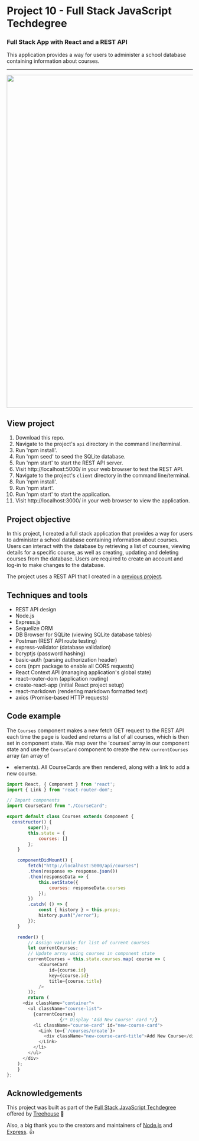 # Project 10 - Full Stack JavaScript Techdegree

### Full Stack App with React and a REST API
This application provides a way for users to administer a school database containing information about courses.

---

<img src="https://res.cloudinary.com/dtqevfsxh/image/upload/v1561495239/portfolio/fullStackApp1.png" width="899px">

## View project
1. Download this repo.
2. Navigate to the project's `api` directory in the command line/terminal.
3. Run 'npm install'.
4. Run 'npm seed' to seed the SQLite database.
5. Run 'npm start' to start the REST API server.
6. Visit http://localhost:5000/ in your web browser to test the REST API.
7. Navigate to the project's `client` directory in the command line/terminal.
8. Run 'npm install'.
9. Run 'npm start'.
10. Run 'npm start' to start the application.
11. Visit http://localhost:3000/ in your web browser to view the application.

<!-- TODO: Set up live version using Heroku -->

<!-- :mag: Live version available at [nickhericks.github.io/techdegree-project-6/](https://nickhericks.github.io/techdegree-project-6/) -->

## Project objective
In this project, I created a full stack application that provides a way for users to administer a school database containing information about courses. Users can interact with the database by retrieving a list of courses, viewing details for a specific course, as well as creating, updating and deleting courses from the database. Users are required to create an account and log-in to make changes to the database.

The project uses a REST API that I created in a [previous project](https://nickhericks.github.io/techdegree-project-9/).


## Techniques and tools
- REST API design
- Node.js
- Express.js
- Sequelize ORM
- DB Browser for SQLite (viewing SQLite database tables)
- Postman (REST API route testing)
- express-validator (database validation)
- bcryptjs (password hashing)
- basic-auth (parsing authorization header)
- cors (npm package to enable all CORS requests)
- React Context API (managing application's global state)
- react-router-dom (application routing)
- create-react-app (initial React project setup)
- react-markdown (rendering markdown formatted text)
- axios (Promise-based HTTP requests)

## Code example
The `Courses` component makes a new fetch GET request to the REST API each time the page is loaded and returns a list of all courses, which is then set in component state. We map over the 'courses' array in our component state and use the `CourseCard` component to create the new `currentCourses` array (an array of <li> elements). All CourseCards are then rendered, along with a link to add a new course.

```javascript
import React, { Component } from 'react';
import { Link } from "react-router-dom";

// Import components
import CourseCard from "./CourseCard";

export default class Courses extends Component {
  constructor() {
		super();
		this.state = {
			courses: []
		};
	} 

	componentDidMount() {
		fetch("http://localhost:5000/api/courses")
		.then(response => response.json())
		.then(responseData => {
			this.setState({ 
				courses: responseData.courses 
			});
		})
		.catch( () => {
			const { history } = this.props;
			history.push("/error");
		});
	}

	render() {
		// Assign variable for list of current courses
		let currentCourses;
		// Update array using courses in component state
		currentCourses = this.state.courses.map( course => (
			<CourseCard
				id={course.id}
				key={course.id}
				title={course.title}
			/>
		));
		return (
      <div className="container">
        <ul className="course-list">
          {currentCourses}
					{/* Display 'Add New Course' card */}
          <li className="course-card" id="new-course-card">
            <Link to={`/courses/create`}>
              <div className="new-course-card-title">Add New Course</div>
            </Link>
          </li>
        </ul>
      </div>
    );
	}
};
```

## Acknowledgements
This project was built as part of the [Full Stack JavaScript Techdegree](https://join.teamtreehouse.com/techdegree/) offered by [Treehouse](https://teamtreehouse.com) :raised_hands:

Also, a big thank you to the creators and maintainers of [Node.js](https://nodejs.org/en/) and [Express](https://expressjs.com/). 👍
